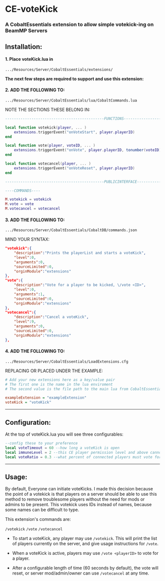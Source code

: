 # CE-voteKick

### A CobaltEssentials extension to allow simple votekick-ing on BeamMP Servers

## Installation:

#### 1. Place voteKick.lua in
`.../Resources/Server/CobaltEssentials/extensions/`

**The next few steps are required to support and use this extension:**

#### 2. ADD THE FOLLOWING TO:
`.../Resources/Server/CobaltEssentials/lua/CobaltCommands.lua`

NOTE THE SECTIONS THESE BELONG IN:

```lua
---------------------------------------------FUNCTIONS---------------------------------------------

local function votekick(player, ... )
	extensions.triggerEvent("onVoteStart", player.playerID)
end

local function vote(player, voteID, ... )
	extensions.triggerEvent("onVote", player.playerID, tonumber(voteID))
end

local function votecancel(player, ... )
	extensions.triggerEvent("onVoteReset", player.playerID)
end

---------------------------------------------PUBLICINTERFACE---------------------------------------------

----COMMANDS----

M.votekick = votekick
M.vote = vote
M.votecancel = votecancel
```

#### 3. ADD THE FOLLOWING TO:
`.../Resources/Server/CobaltEssentials/CobaltDB/commands.json`

MIND YOUR SYNTAX:

```json
"votekick":{	
	"description":"Prints the playerList and starts a voteKick",
	"level":0,
	"arguments":0,
	"sourceLimited":0,
	"orginModule":"extensions"
},
"vote":{	
	"description":"Vote for a player to be kicked, \/vote <ID>",
	"level":0,
	"arguments":1,
	"sourceLimited":0,
	"orginModule":"extensions"
},
"votecancel":{	
	"description":"Cancel a voteKick",
	"level":9,
	"arguments":0,
	"sourceLimited":0,
	"orginModule":"extensions"
},
```

#### 4. ADD THE FOLLOWING TO:
`.../Resources/Server/CobaltEssentials/LoadExtensions.cfg`

REPLACING OR PLACED UNDER THE EXAMPLE:

```cfg
# Add your new extensions here as a key/value pair
# The first one is the name in the lua enviroment
# The second value is the file path to the main lua from CobaltEssentials/extensions

exampleExtension = "exampleExtension"
voteKick = "voteKick"
```
---
## Configuration:
At the top of voteKick.lua you will see three configurables:

```lua
--config these to your preference
local voteTimeout = 60 --how long a voteKick is open
local immuneLevel = 2 --this CE player permission level and above cannot be voted for
local voteRatio = 0.3 --what percent of connected players must vote for a candidate for them to be kicked
```
---
## Usage:
By default, Everyone can initiate voteKicks. I made this decision because the point of a votekick is that players on a server should be able to use this method to remove troublesome players without the need for mods or admins to be present. This votekick uses IDs instead of names, because some names can be difficult to type.

This extension's commands are:

`/votekick`
`/vote`
`/votecancel`

* To start a voteKick, any player may use `/votekick`. This will print the list of players currently on the server, and give usage instructions for `/vote`.

* When a voteKick is active, players may use `/vote <playerID>` to vote for a player.

* After a configurable length of time (60 seconds by default), the vote will reset, or server mod/admin/owner can use `/votecancel` at any time.
